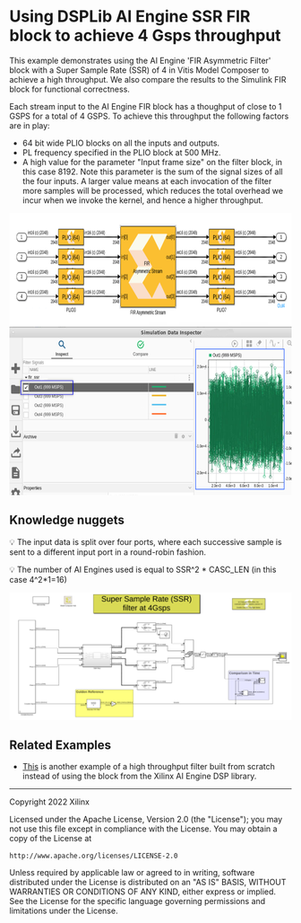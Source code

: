 # Using DSPLib AI Engine SSR FIR block to achieve 4 Gsps throughput

This example demonstrates using the AI Engine 'FIR Asymmetric Filter' block with a Super Sample Rate (SSR) of 4 in Vitis Model Composer to achieve a high throughput. We also compare the results to the Simulink FIR block for functional correctness.

Each stream input to the AI Engine FIR block has a thoughput of close to 1 GSPS for a total of 4 GSPS. To achieve this throughput the following factors are in play:

* 64 bit wide PLIO blocks on all the inputs and outputs.
* PL frequency specified in the PLIO block at 500 MHz.
* A high value for the parameter "Input frame size" on the filter block, in this case 8192. Note this parameter is the sum of the signal sizes of all the four inputs. A larger value means at each invocation of the filter more samples will be processed, which reduces the total overhead we incur when we invoke the kernel, and hence a higher throughput. 

<img height="200" src="./Images/fir.png">

<img height="300" src="./Images/throughput.png">


## Knowledge nuggets

:bulb: The input data is split over four ports, where each successive sample is sent to a different input port in a round-robin fashion.

:bulb: The number of AI Engines used is equal to SSR^2 * CASC_LEN (in this case 4^2*1=16)


![](Images/screen_shot.png)


## Related Examples

* [This](../../SingleStreamSSR_FIR/README.md) is another example of a high throughput filter built from scratch instead of using the block from the Xilinx AI Engine DSP library. 
------------
Copyright 2022 Xilinx

Licensed under the Apache License, Version 2.0 (the "License");
you may not use this file except in compliance with the License.
You may obtain a copy of the License at

    http://www.apache.org/licenses/LICENSE-2.0

Unless required by applicable law or agreed to in writing, software
distributed under the License is distributed on an "AS IS" BASIS,
WITHOUT WARRANTIES OR CONDITIONS OF ANY KIND, either express or implied.
See the License for the specific language governing permissions and
limitations under the License.
